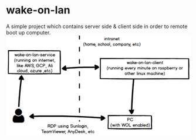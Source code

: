 # wake-on-lan
A simple project which contains server side &amp; client side in order to remote boot up computer.
![Arch](WOL_arch.png)

